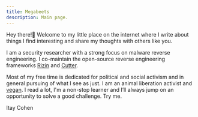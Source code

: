 ```yaml
---
title: Megabeets
description: Main page.
---
```


Hey there!👋 Welcome to my little place on the internet where I write about things I find interesting and share my thoughts with others like you.

I am a security researcher with a strong focus on malware reverse engineering. I co-maintain the open-source reverse engineering frameworks [Rizin](https://rizin.re) and [Cutter](https://cutter.re).

Most of my free time is dedicated for political and social activism and in general pursuing of what I see as just. I am an animal liberation activist and [vegan](/vegan). I read a lot, I'm a non-stop learner and I’ll always jump on an opportunity to solve a good challenge. Try me.

<div class="signature">
Itay Cohen
</div>